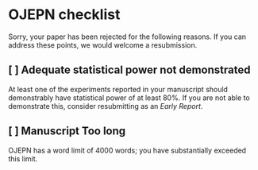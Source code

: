 # OJEPN checklist

Sorry, your paper has been rejected for the following reasons. 
If you can address these points, we would welcome a resubmission.

## [ ] Adequate statistical power not demonstrated

At least one of the experiments reported in your manuscript should demonstrably have statistical power of at least 80%.
If you are not able to demonstrate this, consider resubmitting as an _Early Report_.

## [ ] Manuscript Too long

OJEPN has a word limit of 4000 words; you have substantially exceeded this limit.

